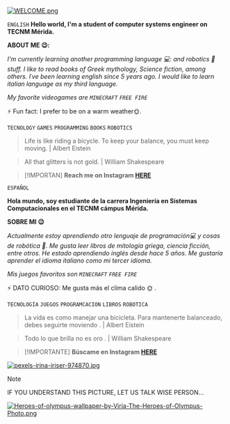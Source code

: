 [![WELCOME.png](https://i.postimg.cc/26ZryCts/WELCOME.png)](https://postimg.cc/tZpLmGpk)

`ENGLISH`
 **Hello world, I'm a student of computer systems engineer on TECNM Mérida.** 

**ABOUT ME 😉:**

*I'm currently learning another programming language 💻: and robotics 🤖 stuff.
I like to read books of Greek mythology, Science fiction, among others.
I´ve been learning english since 5 years ago. I would like to learn italian language as my third language.*

*My favorite videogames are `MINECRAFT` `FREE FIRE`*



⚡ Fun fact: I prefer to be on a warm weather🌞.

`TECNOLOGY` `GAMES` `PROGRAMMING` `BOOKS` `ROBOTICS`
  
>Life is like riding a bicycle. To keep your balance, you must keep moving. | Albert Eistein

>All that glitters is not gold. | William Shakespeare

> [!IMPORTAN]
> **Reach me on Instagram [HERE](https://www.instagram.com/angela.ch_20/)**

`ESPAÑOL`

 **Hola mundo, soy estudiante de la carrera Ingeniería en Sistemas Computacionales en el TECNM cámpus Mérida.** 

**SOBRE MI 😉**

*Actualmente estoy aprendiendo otro lenguaje de programación💻 y cosas de robótica 🤖.
Me gusta leer libros de mitología griega, ciencia ficción, entre otros.
He estado aprendiendo inglés desde hace 5 años. Me gustaría aprender el idioma italiano como mi tercer idioma.*

*Mis juegos favoritos son  `MINECRAFT` `FREE FIRE`*



⚡ DATO CURIOSO: Me gusta más el clima calido 🌞 .

`TECNOLOGÍA` `JUEGOS` `PROGRAMCACION` `LIBROS` `ROBOTICA` 
  
>La vida es como manejar una bicicleta. Para mantenerte balanceado, debes seguirte moviendo . | Albert Eistein

>Todo lo que brilla no es oro . | William Shakespeare


> [!IMPORTANTE]
> **Búscame en Instagram [HERE](https://www.instagram.com/angela.ch_20/)**


[![pexels-irina-iriser-974870.jpg](https://i.postimg.cc/3wmVy97w/pexels-irina-iriser-974870.jpg)](https://postimg.cc/xkjthvXr)



> [!NOTE]
> IF YOU UNDERSTAND THIS PICTURE, LET US TALK WISE PERSON...


[![Heroes-of-olympus-wallpaper-by-Viria-The-Heroes-of-Olympus-Photo.png](https://i.postimg.cc/v8jbJqP1/Heroes-of-olympus-wallpaper-by-Viria-The-Heroes-of-Olympus-Photo.png)](https://postimg.cc/vDWJ9zwM)
